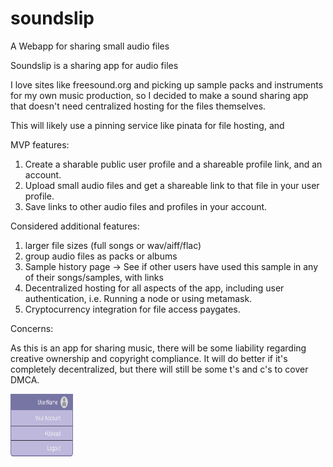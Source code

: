 # soundslip
A Webapp for sharing small audio files

Soundslip is a sharing app for audio files

I love sites like freesound.org and picking up sample packs and instruments for my own music production,
so I decided to make a sound sharing app that doesn't need centralized hosting for the files themselves.

This will likely use a pinning service like pinata for file hosting, and 


MVP features:

1) Create a sharable public user profile and a shareable profile link, and an account.
2) Upload small audio files and get a shareable link to that file in your user profile.
3) Save links to other audio files and profiles in your account.

Considered additional features:

1) larger file sizes (full songs or wav/aiff/flac)
2) group audio files as packs or albums
3) Sample history page -> See if other users have used this sample in any of their songs/samples, with links
4) Decentralized hosting for all aspects of the app, including user authentication, i.e. Running a node or using metamask.
5) Cryptocurrency integration for file access paygates.

Concerns:

As this is an app for sharing music, there will be some liability regarding creative ownership and copyright 
compliance. It will do better if it's completely decentralized, but there will still be some t's and c's to 
cover DMCA.

<img src="https://github.com/collectivenectar/soundslip/blob/main/WireFrameAccount.jpg?raw=true" width="100" height="100">

